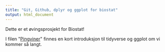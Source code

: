 ```yaml
---
title: "Git, Github, dplyr og ggplot for biostat"
output: html_document
---
```


Dette er et øvingsprosjekt for Biostat!

I filen "[Pingviner](/blob/main/Pingviner.rmd)" finnes en kort introduksjon til tidyverse og ggplot om vi kommer så langt.



